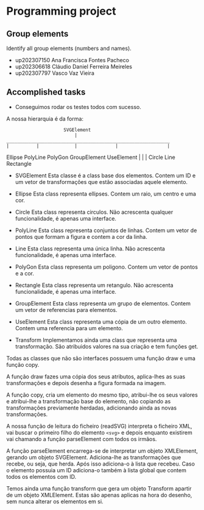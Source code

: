 # Programming project

## Group elements

Identify all group elements (numbers and names).

-   up202307150 Ana Francisca Fontes Pacheco
-   up202306618 Cláudio Daniel Ferreira Meireles
-   up202307797 Vasco Vaz Vieira

## Accomplished tasks

-   Conseguimos rodar os testes todos com sucesso.

A nossa hierarquia é da forma:

                         SVGElement
                             |
    ____________________________________________________________
    |          |             |              |                  |
 Ellipse    PolyLine      PolyGon      GroupElement        UseElement
    |          |             |
 Circle      Line        Rectangle


-   SVGElement
Esta classe é a class base dos elementos.
Contem um ID e um vetor de transformações que estão associadas
aquele elemento.

-   Ellipse
Esta class representa ellipses.
Contem um raio, um centro e uma cor.

-   Circle
Esta class representa circulos.
Não acrescenta qualquer funcionalidade, é apenas uma interface.

-   PolyLine
Esta class representa conjuntos de linhas.
Contem um vetor de pontos que formam a figura e contem a cor da linha.

-   Line
Esta class representa uma única linha.
Não acrescenta funcionalidade, é apenas uma interface.

-   PolyGon
Esta class representa um poligono.
Contem um vetor de pontos e a cor.

-   Rectangle
Esta class representa um retangulo.
Não acrescenta funcionalidade, é apenas uma interface.

-   GroupElement
Esta class representa um grupo de elementos.
Contem um vetor de referencias para elementos.

-   UseElement
Esta class representa uma cópia de um outro elemento.
Contem uma referencia para um elemento.


-   Transform
Implementamos ainda uma class que representa uma transformação.
São atribuidos valores na sua criação e tem funções get.



Todas as classes que não são interfaces possuem uma função draw
e uma função copy. 

A função draw fazes uma cópia dos seus 
atributos, aplica-lhes as suas transformações e depois 
desenha a figura formada na imagem.

A função copy, cria um elemento do mesmo tipo, atribui-lhe
os seus valores e atribui-lhe a transformação base do elemento,
não copiando as transformações previamente herdadas, adicionando
ainda as novas transformações.


A nossa função de leitura do ficheiro (readSVG) interpreta o ficheiro
XML, vai buscar o primeiro filho do elemento `<svg>` e depois enquanto 
existirem vai chamando a função parseElement com todos os irmãos.

A função parseElement encarrega-se de interpretar um objeto XMLElement,
gerando um objeto SVGElement. Adiciona-lhe as transformações que recebe,
ou seja, que herda. Após isso adiciona-o à lista que recebeu. Caso
o elemento possuia um ID adiciona-o também à lista global que contem todos
os elementos com ID.

Temos ainda uma função transform que gera um objeto Transform apartir de
um objeto XMLElement. Estas são apenas aplicas na hora do desenho, sem
nunca alterar os elementos em si.